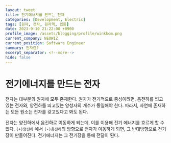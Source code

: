 ```yaml
---
layout: tweet
title: 전기에너지를 만드는 전자
categories: [Development, Electric]
tags: [원자, 전자, 원자핵, 렙톤]
date: 2023-9-10 21:22:00 +0900
profile_image: /assets/blogging/profile/winkkom.png
current_company: NEOWIZ
current_position: Software Engineer
summary: 전자란?
excerpt_separator: <!--more-->
hide: false
---
```

# 전기에너지를 만드는 전자

전자는 대부분의 원자에 모두 존재한다.
원자가 전기적으로 중성이려면, 음전하를 띄고 있는 전자와, 양전하를 띄고있는 양성자의 개수가 동일해야 한다.
따라서, 자연에 존재하는 모든 원소는 전자를 갖고있다고 봐도 된다.

전자는 양전하에서 음전하로 이동하게 되는데, 이를 이용해 전기 에너지를 흐르게 할 수 있다.
`(+)양전하` 에서 `(-)음전하`의 방향으로 전자가 이동하게 되면, 그 반대방향으로 전기장이 만들어진다.
전기에너지는 그 전기장을 통에 전달이 된다.  

<!--more-->
